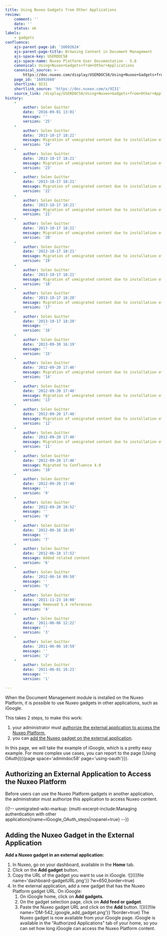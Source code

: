 ```yaml
---
title: Using Nuxeo Gadgets from Other Applications
review:
    comment: ''
    date: ''
    status: ok
labels:
    - gadgets
confluence:
    ajs-parent-page-id: '16092624'
    ajs-parent-page-title: Browsing Content in Document Management
    ajs-space-key: USERDOC58
    ajs-space-name: Nuxeo Platform User Documentation - 5.8
    canonical: Using+Nuxeo+Gadgets+from+Other+Applications
    canonical_source: >-
        https://doc.nuxeo.com/display/USERDOC58/Using+Nuxeo+Gadgets+from+Other+Applications
    page_id: '16092660'
    shortlink: 9I31
    shortlink_source: 'https://doc.nuxeo.com/x/9I31'
    source_link: /display/USERDOC58/Using+Nuxeo+Gadgets+from+Other+Applications
history:
    - 
        author: Solen Guitter
        date: '2016-09-01 13:01'
        message: ''
        version: '25'
    - 
        author: Solen Guitter
        date: '2013-10-17 18:21'
        message: Migration of unmigrated content due to installation of a new plugin
        version: '24'
    - 
        author: Solen Guitter
        date: '2013-10-17 18:21'
        message: Migration of unmigrated content due to installation of a new plugin
        version: '23'
    - 
        author: Solen Guitter
        date: '2013-10-17 18:21'
        message: Migration of unmigrated content due to installation of a new plugin
        version: '22'
    - 
        author: Solen Guitter
        date: '2013-10-17 18:21'
        message: Migration of unmigrated content due to installation of a new plugin
        version: '21'
    - 
        author: Solen Guitter
        date: '2013-10-17 18:21'
        message: Migration of unmigrated content due to installation of a new plugin
        version: '20'
    - 
        author: Solen Guitter
        date: '2013-10-17 18:21'
        message: Migration of unmigrated content due to installation of a new plugin
        version: '19'
    - 
        author: Solen Guitter
        date: '2013-10-17 18:21'
        message: Migration of unmigrated content due to installation of a new plugin
        version: '18'
    - 
        author: Solen Guitter
        date: '2013-10-17 18:20'
        message: Migration of unmigrated content due to installation of a new plugin
        version: '17'
    - 
        author: Solen Guitter
        date: '2013-10-17 18:20'
        message: ''
        version: '16'
    - 
        author: Solen Guitter
        date: '2013-09-30 16:19'
        message: ''
        version: '15'
    - 
        author: Solen Guitter
        date: '2012-09-20 17:46'
        message: Migration of unmigrated content due to installation of a new plugin
        version: '14'
    - 
        author: Solen Guitter
        date: '2012-09-20 17:46'
        message: Migration of unmigrated content due to installation of a new plugin
        version: '13'
    - 
        author: Solen Guitter
        date: '2012-09-20 17:46'
        message: Migration of unmigrated content due to installation of a new plugin
        version: '12'
    - 
        author: Solen Guitter
        date: '2012-09-20 17:46'
        message: Migration of unmigrated content due to installation of a new plugin
        version: '11'
    - 
        author: Solen Guitter
        date: '2012-09-20 17:46'
        message: Migrated to Confluence 4.0
        version: '10'
    - 
        author: Solen Guitter
        date: '2012-09-20 17:46'
        message: ''
        version: '9'
    - 
        author: Solen Guitter
        date: '2012-09-20 10:52'
        message: ''
        version: '8'
    - 
        author: Solen Guitter
        date: '2012-06-18 18:05'
        message: ''
        version: '7'
    - 
        author: Solen Guitter
        date: '2012-06-18 17:52'
        message: Added related content
        version: '6'
    - 
        author: Solen Guitter
        date: '2012-06-14 09:50'
        message: ''
        version: '5'
    - 
        author: Solen Guitter
        date: '2011-11-23 10:00'
        message: Removed 5.4 references
        version: '4'
    - 
        author: Solen Guitter
        date: '2011-06-06 12:22'
        message: ''
        version: '3'
    - 
        author: Solen Guitter
        date: '2011-06-06 10:59'
        message: ''
        version: '2'
    - 
        author: Solen Guitter
        date: '2011-06-01 16:21'
        message: ''
        version: '1'

---
```

When the Document Management module is installed on the Nuxeo Platform, it is possible to use Nuxeo gadgets in other applications, such as iGoogle.

This takes 2 steps, to make this work:

1.  your administrator must [authorize the external application to access the Nuxeo Platform](#authorizing-an-external-application-to-access-nuxeo-dm),
2.  you can [add the Nuxeo gadget on the external application](#adding-the-nuxeo-gadget-in-the-external-application).

In this page, we will take the example of iGoogle, which is a pretty easy example. For more complex use cases, you can report to the page [Using OAuth]({{page space='admindoc58' page='using-oauth'}}).

## Authorizing an External Application to Access the Nuxeo Platform

Before users can use the Nuxeo Platform gadgets in another application, the administrator must authorize this application to access Nuxeo content.

{{!-- unmigrated-wiki-markup: {multi-excerpt-include:Managing authentication with other applications|name=iGoogle_OAuth_steps|nopanel=true} --}}

## Adding the Nuxeo Gadget in the External Application

**Add a Nuxeo gadget in an external application:**

1.  In Nuxeo, go on your dashboard, available in the **Home** tab.
2.  Click on the **Add gadget** button.
3.  Copy the URL of the gadget you want to use in iGoogle.
    ![]({{file name='dashboard-gadgetURL.png'}} ?w=650,border=true)
4.  In the external application, add a new gadget that has the Nuxeo Platform gadget URL. On iGoogle:
    1.  On iGoogle home, click on **Add gadgets**.
    2.  On the gadget selection page, click on **Add feed or gadget**.
    3.  Paste the Nuxeo gadget URL and click on the **Add** button.
        ![]({{file name='DM-542_igoogle_add_gadget.png'}} ?border=true)
        The Nuxeo gadget is now available from your iGoogle page.
        iGoogle is available in the "Authorized Applications" tab of your home, so you can set how long iGoogle can access the Nuxeo Platform content.

&nbsp;